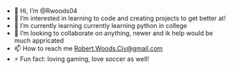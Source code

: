 - 👋 Hi, I’m @Rwoods04
- 👀 I’m interested in learning to code and creating projects to get better at!
- 🌱 I’m currently learning currently learning python in college
- 💞️ I’m looking to collaborate on anything, newer and ik help would be much appricated
- 📫 How to reach me Robert.Woods.Civ@gmail.com
- ⚡ Fun fact: loving gaming, love soccer as well!

<!---
Rwoods04/Rwoods04 is a ✨ special ✨ repository because its `README.md` (this file) appears on your GitHub profile.
You can click the Preview link to take a look at your changes.
--->
